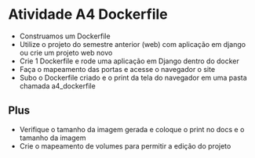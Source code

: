 # Atividade A4 Dockerfile

- Construamos um Dockerfile
- Utilize o projeto do semestre anterior (web) com aplicação em django ou crie um projeto web novo 
- Crie 1 Dockerfile e rode uma aplicação em Django dentro do docker
- Faça o mapeamento das portas e acesse o navegador o site
- Subo o Dockerfile criado e o print da tela do navegador em uma pasta chamada a4_dockerfile

## Plus 
- Verifique o tamanho da imagem gerada e coloque o print no docs e o tamanho da imagem
- Crie o mapeamento de volumes para permitir a edição do projeto

